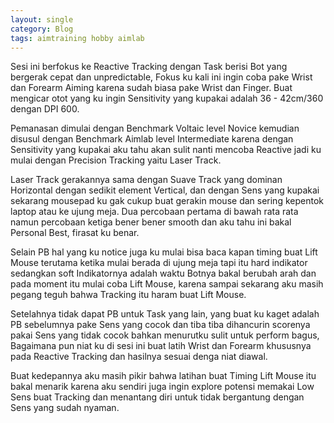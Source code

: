 ```yaml
---
layout: single
category: Blog
tags: aimtraining hobby aimlab
---
```

Sesi ini berfokus ke Reactive Tracking dengan Task berisi Bot yang bergerak cepat dan unpredictable, Fokus ku kali ini ingin coba pake Wrist dan Forearm Aiming karena sudah biasa pake Wrist dan Finger. 
Buat mengicar otot yang ku ingin Sensitivity yang kupakai adalah 36 - 42cm/360 dengan DPI 600.

Pemanasan dimulai dengan Benchmark Voltaic level Novice kemudian disusul dengan Benchmark Aimlab level Intermediate karena dengan Sensitivity yang kupakai aku tahu akan sulit nanti mencoba Reactive jadi ku mulai dengan Precision Tracking yaitu Laser Track.

Laser Track gerakannya sama dengan Suave Track yang dominan Horizontal dengan sedikit element Vertical, dan dengan Sens yang kupakai sekarang mousepad ku gak cukup buat gerakin mouse dan sering kepentok laptop atau ke ujung meja. Dua percobaan pertama di bawah rata rata namun percobaan ketiga bener bener smooth dan aku tahu ini bakal Personal Best, firasat ku benar.

Selain PB hal yang ku notice juga ku mulai bisa baca kapan timing buat Lift Mouse terutama ketika mulai berada di ujung meja tapi itu hard indikator sedangkan soft Indikatornya adalah waktu Botnya bakal berubah arah dan pada moment itu mulai coba Lift Mouse, karena sampai sekarang aku masih pegang teguh bahwa Tracking itu haram buat Lift Mouse.

Setelahnya tidak dapat PB untuk Task yang lain, yang buat ku kaget adalah PB sebelumnya pake Sens yang cocok dan tiba tiba dihancurin scorenya pakai Sens yang tidak cocok bahkan menurutku sulit untuk perform bagus, Bagaimana pun niat ku di sesi ini buat latih Wrist dan Forearm khususnya pada Reactive Tracking dan hasilnya sesuai denga niat diawal.

Buat kedepannya aku masih pikir bahwa latihan buat Timing Lift Mouse itu bakal menarik karena aku sendiri juga ingin explore potensi memakai Low Sens buat Tracking dan menantang diri untuk tidak bergantung dengan Sens yang sudah nyaman.

